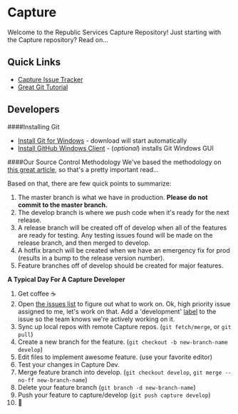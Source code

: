Capture
=======
Welcome to the Republic Services Capture Repository!
Just starting with the Capture repository?  Read on...

## Quick Links
- [Capture Issue Tracker](https://github.com/RepublicServicesRepository/Capture/issues)
- [Great Git Tutorial](https://www.atlassian.com/git/tutorials/)

## Developers
####Installing Git
- [Install Git for Windows](http://git-scm.com/download/win) - download will start automatically
- [Install GitHub Windows Client](https://windows.github.com/) - (*optional*) installs Git Windows GUI

####Our Source Control Methodology
We've based the methodology on [this great article](http://nvie.com/posts/a-successful-git-branching-model/), so that's a pretty important read...

Based on that, there are few quick points to summarize:

1. The master branch is what we have in production.  **Please do not commit to the master branch.**
2. The develop branch is where we push code when it's ready for the next release.
3. A release branch will be created off of develop when all of the features are ready for testing.  Any testing issues found will be made on the release branch, and then merged to develop.
4. A hotfix branch will be created when we have an emergency fix for prod (results in a bump to the release version number).
5. Feature branches off of develop should be created for major features.

**A Typical Day For A Capture Developer**

1. Get coffee :coffee:
2. Open [the issues list](https://github.com/RepublicServicesRepository/Capture/issues) to figure out what to work on.  Ok, high priority issue assigned to me, let's work on that.  Add a 'development' [label](https://github.com/RepublicServicesRepository/Capture/labels) to the issue so the team knows we're actively working on it.
3. Sync up local repos with remote Capture repos. (`git fetch/merge`, or `git pull`)
4. Create a new branch for the feature. (`git checkout -b new-branch-name develop`)
5. Edit files to implement awesome feature. (use your favorite editor)
6. Test your changes in Capture Dev.
7. Merge feature branch into develop. (`git checkout develop`, `git merge --no-ff new-branch-name`)
8. Delete your feature branch (`git branch -d new-branch-name`)
9. Push your feature to capture/develop (`git push capture develop`)
10. :beers:
